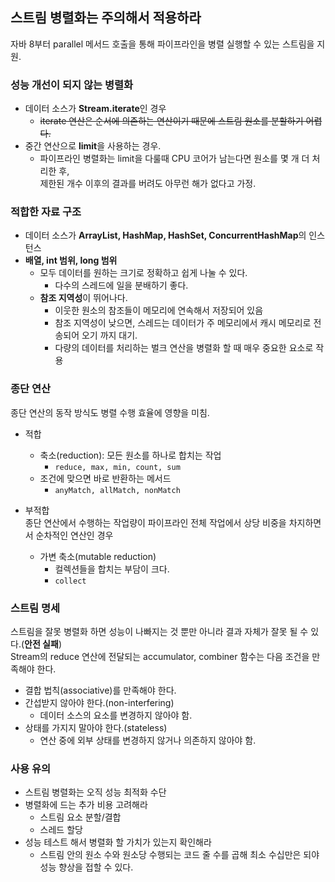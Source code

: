 ## 스트림 병렬화는 주의해서 적용하라
자바 8부터 parallel 메서드 호출을 통해 파이프라인을 병렬 실행할 수 있는 스트림을 지원.
### 성능 개선이 되지 않는 병렬화

- 데이터 소스가 **Stream.iterate**인 경우
  - ~~iterate 연산은 순서에 의존하는 연산이기 때문에 스트림 원소를 분할하기 어렵다.~~
- 중간 연산으로 **limit**을 사용하는 경우. 
  - 파이프라인 병렬화는 limit을 다룰때 CPU 코어가 남는다면 원소를 몇 개 더 처리한 후,  
  제한된 개수 이후의 결과를 버려도 아무런 해가 없다고 가정.
    
### 적합한 자료 구조
- 데이터 소스가 **ArrayList, HashMap, HashSet, ConcurrentHashMap**의 인스턴스
- **배열, int 범위, long 범위**
  - 모두 데이터를 원하는 크기로 정확하고 쉽게 나눌 수 있다.
    - 다수의 스레드에 일을 분배하기 좋다. 
  - **참조 지역성**이 뛰어나다.
    - 이웃한 원소의 참조들이 메모리에 연속해서 저장되어 있음
    - 참조 지역성이 낮으면, 스레드는 데이터가 주 메모리에서 캐시 메모리로 전송되어 오기 까지 대기.
    - 다량의 데이터를 처리하는 벌크 연산을 병렬화 할 때 매우 중요한 요소로 작용

### 종단 연산
종단 연산의 동작 방식도 병렬 수행 효율에 영향을 미침.  
- 적합
    - 축소(reduction): 모든 원소를 하나로 합치는 작업
      - ```reduce, max, min, count, sum``` 
  - 조건에 맞으면 바로 반환하는 메서드
    - ```anyMatch, allMatch, nonMatch```

- 부적합  
종단 연산에서 수행하는 작업량이 파이프라인 전체 작업에서 상당 비중을 차지하면서 순차적인 연산인 경우
  - 가변 축소(mutable reduction)
    - 컬렉션들을 합치는 부담이 크다.
    - ```collect``` 

### 스트림 명세
스트림을 잘못 병렬화 하면 성능이 나빠지는 것 뿐만 아니라 결과 자체가 잘못 될 수 있다.(**안전 실패**)  
Stream의 reduce 연산에 전달되는 accumulator, combiner 함수는 다음 조건을 만족해야 한다.  
- 결합 법칙(associative)를 만족해야 한다.
- 간섭받지 않아야 한다.(non-interfering)
  - 데이터 소스의 요소를 변경하지 않아야 함. 
- 상태를 가지지 말아야 한다.(stateless)
  - 연산 중에 외부 상태를 변경하지 않거나 의존하지 않아야 함.

### 사용 유의
- 스트림 병렬화는 오직 성능 최적화 수단
- 병렬화에 드는 추가 비용 고려해라
  - 스트림 요소 분할/결합
  - 스레드 할당
- 성능 테스트 해서 병렬화 할 가치가 있는지 확인해라
  - 스트림 안의 원소 수와 원소당 수행되는 코드 줄 수를 곱해 최소 수십만은 되야 성능 향상을 접할 수 있다. 
